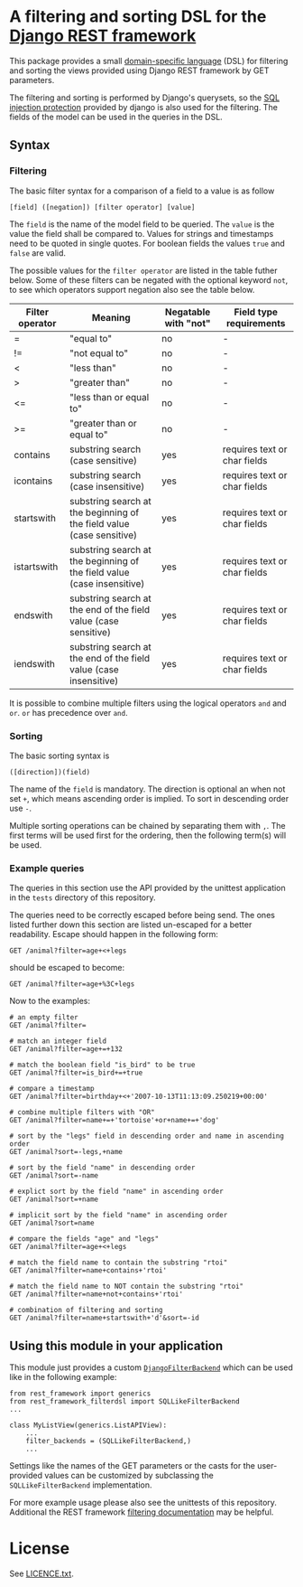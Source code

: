 # A filtering and sorting DSL for the [Django REST framework](http://www.django-rest-framework.org/)

This package provides a small [domain-specific language](https://en.wikipedia.org/wiki/Domain-specific_language)
(DSL) for filtering and sorting the views provided using Django
REST framework by GET parameters.

The filtering and sorting is performed by Django's querysets, so the
[SQL injection
protection](https://docs.djangoproject.com/en/1.11/topics/security/#sql-injection-protection) provided
by django is also used for the filtering. The fields of the model can be used in the queries in the DSL.

## Syntax

### Filtering

The basic filter syntax for a comparison of a field to a value is as follow

    [field] ([negation]) [filter operator] [value]

The `field` is the name of the model field to be queried. The `value` is the
value the field shall be compared to. Values for strings and timestamps need
to be quoted in single quotes. For boolean fields the values `true` and `false`
are valid.

The possible values for the `filter operator` are listed in the table futher
below. Some of these filters can be negated with the optional keyword `not`, to see
which operators support negation also see the table below.


| Filter operator | Meaning | Negatable with "not" | Field type requirements |
| --- | --- | --- | --- |
| =      | "equal to" | no             | - |
| !=    | "not equal to" | no             | - |
| <      |"less than"|no             | - |
| >      |"greater than"| no             | - |
| <=      |"less than or equal to"| no             | - |
| >=      |"greater than or equal to"| no | - |
| contains | substring search (case sensitive) | yes | requires text or char fields |
| icontains | substring search (case insensitive)| yes | requires text or char fields |
| startswith | substring search at the beginning of the field value (case sensitive) | yes | requires text or char fields |
| istartswith | substring search at the beginning of the field value (case insensitive)| yes | requires text or char fields |
| endswith | substring search at the end of the field value (case sensitive) | yes | requires text or char fields |
| iendswith | substring search at the end of the field value (case insensitive)| yes | requires text or char fields |

It is possible to combine multiple filters using the logical operators `and`
and `or`. `or` has precedence over `and`.

### Sorting

The basic sorting syntax is

    ([direction])(field)

The name of the `field` is mandatory. The direction is optional an when not set
`+`, which means ascending order is implied. To sort in descending order use
`-`.


Multiple sorting operations can be chained by separating them with `,`. The
first terms will be used first for the ordering, then the following term(s)
will be used.

### Example queries

The queries in this section use the API provided by the unittest
application in the `tests` directory of this repository.

The queries need to be correctly escaped before being send. The ones
listed further down this section are listed un-escaped for a better
readability. Escape should happen in the following form:

    GET /animal?filter=age+<+legs

should be escaped to become:

    GET /animal?filter=age+%3C+legs


Now to the examples:

    # an empty filter
    GET /animal?filter=

    # match an integer field
    GET /animal?filter=age+=+132

    # match the boolean field "is_bird" to be true
    GET /animal?filter=is_bird+=+true

    # compare a timestamp
    GET /animal?filter=birthday+<+'2007-10-13T11:13:09.250219+00:00'

    # combine multiple filters with "OR"
    GET /animal?filter=name+=+'tortoise'+or+name+=+'dog'

    # sort by the "legs" field in descending order and name in ascending order
    GET /animal?sort=-legs,+name

    # sort by the field "name" in descending order
    GET /animal?sort=-name

    # explict sort by the field "name" in ascending order
    GET /animal?sort=+name

    # implicit sort by the field "name" in ascending order
    GET /animal?sort=name

    # compare the fields "age" and "legs"
    GET /animal?filter=age+<+legs

    # match the field name to contain the substring "rtoi"
    GET /animal?filter=name+contains+'rtoi'

    # match the field name to NOT contain the substring "rtoi"
    GET /animal?filter=name+not+contains+'rtoi'

    # combination of filtering and sorting
    GET /animal?filter=name+startswith+'d'&sort=-id


## Using this module in your application

This module just provides a custom [`DjangoFilterBackend`](http://www.django-rest-framework.org/api-guide/filtering/#djangofilterbackend) which
can be used like in the following example:


    from rest_framework import generics
    from rest_framework_filterdsl import SQLLikeFilterBackend
    ...

    class MyListView(generics.ListAPIView):
        ...
        filter_backends = (SQLLikeFilterBackend,)
        ...


Settings like the names of the GET parameters or the casts for the user-provided
values can be customized by subclassing the `SQLLikeFilterBackend` implementation.


For more example usage please also see the unittests of this repository. Additional
the REST framework [filtering documentation](http://www.django-rest-framework.org/api-guide/filtering/) may
be helpful.

# License

See [LICENCE.txt](LICENCE.txt).
